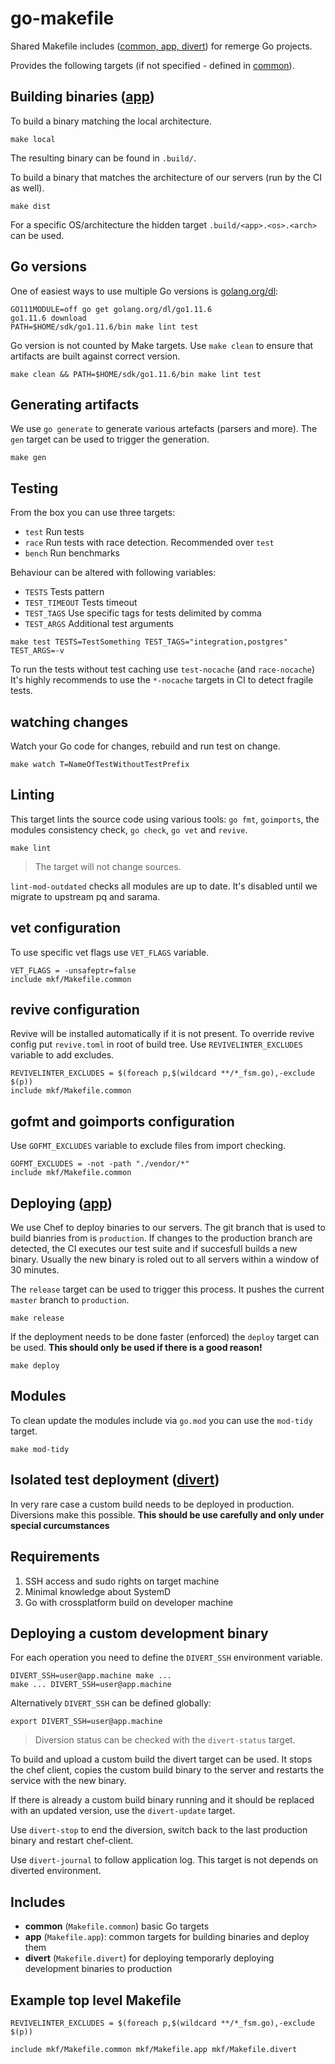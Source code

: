 # go-makefile

Shared Makefile includes ([common, app, divert](#includes)) for remerge Go
projects.

Provides the following targets (if not specified - defined in
[common](#includes)).

## Building binaries ([app](#includes))

To build a binary matching the local architecture.

```shell
make local
```

The resulting binary can be found in `.build/`.

To build a binary that matches the architecture of our servers (run by the CI as
well).

```shell
make dist
```

For a specific OS/architecture the hidden target `.build/<app>.<os>.<arch>` can
be used.

## Go versions

One of easiest ways to use multiple Go versions is
[golang.org/dl](https://github.com/golang/dl):

```shell
GO111MODULE=off go get golang.org/dl/go1.11.6
go1.11.6 download
PATH=$HOME/sdk/go1.11.6/bin make lint test
```

Go version is not counted by Make targets. Use `make clean` to ensure that
artifacts are built against correct version.

```shell
make clean && PATH=$HOME/sdk/go1.11.6/bin make lint test
```

## Generating artifacts

We use `go generate` to generate various artefacts (parsers and more). The `gen`
target can be used to trigger the generation.

```shell
make gen
```

## Testing

From the box you can use three targets:

- `test` Run tests
- `race` Run tests with race detection. Recommended over `test`
- `bench` Run benchmarks

Behaviour can be altered with following variables:

- `TESTS` Tests pattern
- `TEST_TIMEOUT` Tests timeout
- `TEST_TAGS` Use specific tags for tests delimited by comma
- `TEST_ARGS` Additional test arguments

```shell
make test TESTS=TestSomething TEST_TAGS="integration,postgres" TEST_ARGS=-v
```

To run the tests without test caching use `test-nocache` (and `race-nocache`)
It's highly recommends to use the `*-nocache` targets in CI to detect fragile
tests.

## watching changes

Watch your Go code for changes, rebuild and run test on change.

```shell
make watch T=NameOfTestWithoutTestPrefix
```

## Linting

This target lints the source code using various tools: `go fmt`, `goimports`,
the modules consistency check, `go check`, `go vet` and `revive`.

```shell
make lint
```

> The target will not change sources.

`lint-mod-outdated` checks all modules are up to date. It's disabled until we
migrate to upstream pq and sarama.

## vet configuration

To use specific vet flags use `VET_FLAGS` variable.

```make
VET_FLAGS = -unsafeptr=false
include mkf/Makefile.common
```

## revive configuration

Revive will be installed automatically if it is not present. To override revive
config put `revive.toml` in root of build tree. Use `REVIVELINTER_EXCLUDES`
variable to add excludes.

```make
REVIVELINTER_EXCLUDES = $(foreach p,$(wildcard **/*_fsm.go),-exclude $(p))
include mkf/Makefile.common
```

## gofmt and goimports configuration

Use `GOFMT_EXCLUDES` variable to exclude files from import checking.

```make
GOFMT_EXCLUDES = -not -path "./vendor/*"
include mkf/Makefile.common
```

## Deploying ([app](#includes))

We use Chef to deploy binaries to our servers. The git branch that is used to
build bianries from is `production`. If changes to the production branch are
detected, the CI executes our test suite and if succesfull builds a new binary.
Usually the new binary is roled out to all servers within a window of 30
minutes.

The `release` target can be used to trigger this process. It pushes the current
`master` branch to `production`.

```shell
make release
```

If the deployment needs to be done faster (enforced) the `deploy` target can be
used. **This should only be used if there is a good reason!**

```shell
make deploy
```

## Modules

To clean update the modules include via `go.mod` you can use the `mod-tidy`
target.

```shell
make mod-tidy
```

## Isolated test deployment ([divert](#includes))

In very rare case a custom build needs to be deployed in production. Diversions
make this possible. **This should be use carefully and only under special
curcumstances**

## Requirements

1. SSH access and sudo rights on target machine
1. Minimal knowledge about SystemD
1. Go with crossplatform build on developer machine

## Deploying a custom development binary

For each operation you need to define the `DIVERT_SSH` environment variable.

```shell
DIVERT_SSH=user@app.machine make ...
make ... DIVERT_SSH=user@app.machine
```

Alternatively `DIVERT_SSH` can be defined globally:

```shell
export DIVERT_SSH=user@app.machine
```

> Diversion status can be checked with the `divert-status` target.

To build and upload a custom build the divert target can be used. It stops the
chef client, copies the custom build binary to the server and restarts the
service with the new binary.

If there is already a custom build binary running and it should be replaced with
an updated version, use the `divert-update` target.

Use `divert-stop` to end the diversion, switch back to the last production
binary and restart chef-client.

Use `divert-journal` to follow application log. This target is not depends on
diverted environment.

## Includes

- **common** (`Makefile.common`) basic Go targets
- **app** (`Makefile.app`): common targets for building binaries and deploy them
- **divert** (`Makefile.divert`) for deploying temporarly deploying development
  binaries to production

## Example top level Makefile

```make
REVIVELINTER_EXCLUDES = $(foreach p,$(wildcard **/*_fsm.go),-exclude $(p))

include mkf/Makefile.common mkf/Makefile.app mkf/Makefile.divert
```
